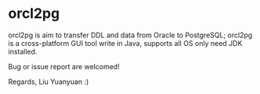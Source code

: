 # orcl2pg   

orcl2pg is aim to transfer DDL and data from Oracle to PostgreSQL; 
orcl2pg is a cross-platform GUI tool write in Java, supports all OS only need JDK installed.

Bug or issue report are welcomed!

Regards,
Liu Yuanyuan :)
